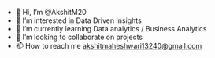 - 👋 Hi, I’m @AkshitM20
- 👀 I’m interested in Data Driven Insights
- 🌱 I’m currently learning Data analytics / Business Analytics
- 💞️ I’m looking to collaborate on projects
- 📫 How to reach me akshitmaheshwari13240@gmail.com

<!---
AkshitM20/AkshitM20 is a ✨ special ✨ repository because its `README.md` (this file) appears on your GitHub profile.
You can click the Preview link to take a look at your changes.
--->
